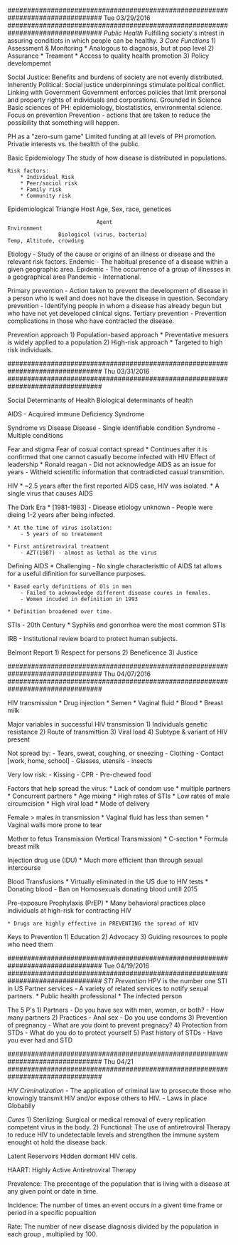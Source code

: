 ################################################################################
Tue 03/29/2016
################################################################################
*Public Health*
    Fulfilling society's intrest in assuring conditiots in which people can be healthy.
    _3 Core Functions_
        1) Assessment & Monitoring 
            * Analogous to diagnosis, but at pop level
        2) Assurance
            * Treament
            * Access to quality health promotion
        3) Policy develompemnt

Social Justice:
    Benefits and burdens of society are not evenly distributed.
Inherently Political:
    Social justice underpinnings stimulate political conflict.
Linking with Government
    Government enforces policies that limit prersonal and property rights of individuals and corporations.
Grounded in Science
    Basic sciences of PH: epidemiology, biostatistics, environmental science.
Focus on prevention
    Prevention - actions that are taken to reduce the possibility that something will happen.

PH as a "zero-sum game"
    Limited funding at all levels of PH promotion.
    Privatie interests vs. the healtth of the public.

Basic Epidemiology
    The study of how disease is distributed in populations.

    Risk factors:
        * Individual Risk
        * Peer/sociol risk
        * Family risk
        * Community risk


Epidemiological Triangle
                                                        Host
                                            Age, Sex, race, genetices



                                Agent                                          Environment
                    Biologicol (virus, bacteria)                         Temp, Altitude, crowding

Etiology    - Study of the cause or origins of an illness or disease and the relevant risk factors.
Endemic     - The habitual presence of a disease within a given geographic area. 
Epidemic    - The occurrence of a group of illnesses in a geographical area
Pandemic    - International.

Primary prevention     - Action taken to prevent the development of disease in a person who is well and does not have the disease in question.
Secondary prevention    - Identifying people in whom a disease has already begun but who have not yet developed clinical signs.
Tertiary prevention     - Prevention complications in those who have contracted the disease. 

Prevention approach
    1) Population-based approach
        * Preventative mesuers is widely applied to a population
    2) High-risk approach 
        * Targeted to high risk individuals.

################################################################################
Thu 03/31/2016
################################################################################

Social Determinants of Health
Biological determinants of health   

AIDS - Acquired immune Deficiency Syndrome

Syndrome vs Disease
    Disease     - Single identifiable condition
    Syndrome    - Multiple conditions

Fear and stigma
    Fear of cosual contact spread
        * Continues after it is confirmed that one cannot casually become infected with HIV
    Effect of leadership
        * Ronald reagan
            - Did not acknowledge AIDS as an issue for years
            - Witheld scientific information that contradicted casual transmition.

HIV
    * ~2.5 years after the first reported AIDS case, HIV was isolated.
    * A single virus that causes AIDS

The Dark Era
    * [1981-1983]
        - Disease etiology unknown
        - People were dieing 1-2 years after being infected.

    * At the time of virus isolation:
        - 5 years of no treatement

    * First antiretroviral treatment
        - AZT(1987) - almost as lethal as the virus

Defining AIDS
    * Challenging
        - No single characteristtic of AIDS tat allows for a useful difinition for surveillance purposes.

    * Based early definitions of Ols in men
        - Failed to acknowledge different disease coures in females.
        - Women incuded in definition in 1993
    
    * Definition broadened over time.

STIs - 20th Century
    * Syphilis and gonorrhea were the most common STIs

IRB - Institutional review board to protect human subjects.

Belmont Report
    1) Respect for persons
    2) Beneficence
    3) Justice

################################################################################
Thu 04/07/2016
################################################################################

HIV transmission
    * Drug injection
    * Semen
    * Vaginal fluid
    * Blood
    * Breast milk

Major variables in successful HIV transmission
    1) Individuals genetic resistance
    2) Route of transmittion
    3) Viral load
    4) Subtype & variant of HIV present

Not spread by:
    - Tears, sweat, coughing, or sneezing
    - Clothing
    - Contact [work, home, school]
    - Glasses, utensils
    - insects

Very low risk:
    - Kissing
    - CPR
    - Pre-chewed food

Factors that help spread the virus:
    * Lack of condom use
    * multiple partners
    * Concurrent partners
    * Age mixing
    * High rates of STIs
    * Low rates of male circumcision
    * High viral load
    * Mode of delivery

Female > males in transmission
    * Vaginal fluid has less than semen
    * Vaginal walls more prone to tear

Mother to fetus Transmission (Vertical Transmission)
    * C-section 
    * Formula breast milk

Injection drug use (IDU)
    * Much more efficient than through sexual intercourse

Blood Transfusions
    * Virtually eliminated in the US due to HIV tests
    * Donating blood 
        - Ban on Homosexuals donating blood untill 2015

Pre-exposure Prophylaxis (PrEP)
    * Many behavioral practices place individuals at high-risk for contracting HIV

    * Drugs are highly effective in PREVENTING the spread of HIV

Keys to Prevention
    1) Education
    2) Advocacy
    3) Guiding resources to pople who need them


################################################################################
Tue 04/19/2016
################################################################################
*STI Prevention*
    HPV is the number one STI in US
Partner services - A variety of related services to notify sexual partners.
    * Public health professional
    * The infected person

The 5 P's
    1) Partners
        - Do you have sex with men, women, or both?
        - How many partners
    2) Practices
        - Anal sex
        - Do you use condoms
    3) Prevention of pregnancy
        - What are you doint to prevent pregnacy?
    4) Protection from STDs
        - What do you do to protect yourself
    5) Past history of STDs
        - Have you ever had and STD

################################################################################
Thu 04/21
################################################################################

*HIV Criminalization*
    - The application of criminal law to prosecute those who knowingly transmit HIV and/or expose others to HIV.
    - Laws in place Globablly



*Cures*
    1) Sterilizing: Surgical or medical removal of every replication competent virus in the body.
    2) Functional: The use of antiretroviral Therapy to reduce HIV to undetectable levels and strengthen the immune system enought ot hold the disease back. 

Latent Reservoirs
    Hidden dormant HIV cells. 

HAART: Highly Active Antiretroviral Therapy


Prevalence: The precentage of the population that is living with a disease at any given point or date in time.

Incidence: The number of times an event occurs in a givent time frame or period in a specific popualtion

Rate: The number of new disease diagnosis divided by the population in each group , multiplied by 100.


